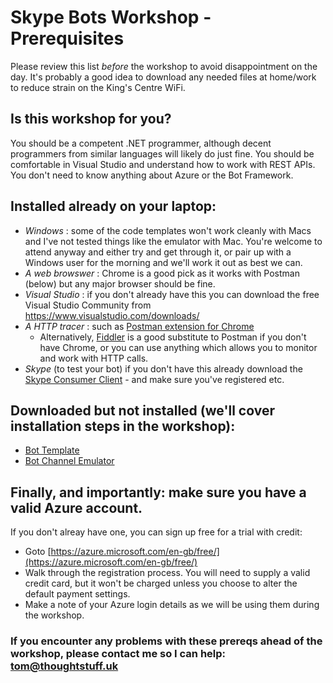 
# Skype Bots Workshop - Prerequisites

Please review this list *before* the workshop to avoid disappointment on the day. It's probably a good idea to download any needed files at home/work to reduce strain on the King's Centre WiFi.

Is this workshop for you?
------------
You should be a competent .NET programmer, although decent programmers from similar languages will likely do just fine. You should be comfortable in Visual Studio and understand how to work with REST APIs. You don't need to know anything about Azure or the Bot Framework.


Installed already on your laptop:
------------
* _Windows_ : some of the code templates won't work cleanly with Macs and I've not tested things like the emulator with Mac. You're welcome to attend anyway and either try and get through it, or pair up with a Windows user for the morning and we'll work it out as best we can.
* _A web browswer_ : Chrome is a good pick as it works with Postman (below) but any major browser should be fine.
* _Visual Studio_ : if you don't already have this you can download the free Visual Studio Community from https://www.visualstudio.com/downloads/
* _A HTTP tracer_ : such as [Postman extension for Chrome](https://chrome.google.com/webstore/detail/postman/fhbjgbiflinjbdggehcddcbncdddomop?hl=en)
  * Alternatively, [Fiddler](http://www.telerik.com/fiddler) is a good substitute to Postman if you don't have Chrome, or you can use anything which allows you to monitor and work with HTTP calls.
* _Skype_ (to test your bot) if you don't have this already download the [Skype Consumer Client](https://www.skype.com/en/download-skype/skype-for-computer/) - and make sure you've registered etc.
  
  
Downloaded but not installed (we'll cover installation steps in the workshop):
------------
* [Bot Template](aka.ms/bf-bc-vstemplate)
* [Bot Channel Emulator](https://emulator.botframework.com/)


Finally, and importantly: make sure you have a valid Azure account.
------------

If you don't alreay have one, you can sign up free for a trial with credit:

* Goto [https://azure.microsoft.com/en-gb/free/](https://azure.microsoft.com/en-gb/free/)
* Walk through the registration process. You will need to supply a valid credit card, but it won't be charged unless you choose to alter the default payment settings.
* Make a note of your Azure login details as we will be using them during the workshop.

### If you encounter any problems with these prereqs ahead of the workshop, please contact me so I can help: [tom@thoughtstuff.uk](mailto:tom@thoughtstuff.co.uk)



